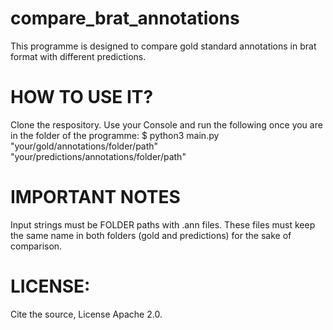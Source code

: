 # compare_brat_annotations
This programme is designed to compare gold standard annotations in brat format with different predictions.

# HOW TO USE IT?
Clone the respository.
Use your Console and run the following once you are in the folder of the programme: 
$ python3 main.py "your/gold/annotations/folder/path" "your/predictions/annotations/folder/path"

# IMPORTANT NOTES
Input strings must be FOLDER paths with .ann files.
These files must keep the same name in both folders (gold and predictions) for the sake of comparison.


# LICENSE: 
Cite the source, License Apache 2.0.
